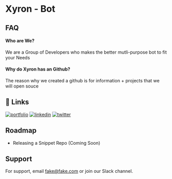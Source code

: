 
# Xyron - Bot
## FAQ

#### Who are We?

We are a Group of Developers who makes the better mutli-purpose bot to fit your Needs

#### Why do Xyron has an Github?

The reason why we created a github is for information + projects that we will open souce

## 🔗 Links
[![portfolio](https://img.shields.io/badge/my_portfolio-000?style=for-the-badge&logo=ko-fi&logoColor=white)](https://katherineoelsner.com/)
[![linkedin](https://img.shields.io/badge/linkedin-0A66C2?style=for-the-badge&logo=linkedin&logoColor=white)](https://www.linkedin.com/)
[![twitter](https://img.shields.io/badge/twitter-1DA1F2?style=for-the-badge&logo=twitter&logoColor=white)](https://twitter.com/)

## Roadmap

- Releasing a Snippet Repo (Coming Soon)
## Support

For support, email fake@fake.com or join our Slack channel.

